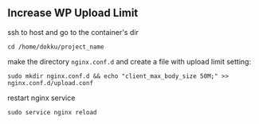 ## Increase WP Upload Limit

ssh to host and go to the container's dir
```
cd /home/dokku/project_name
```

make the directory `nginx.conf.d` and create a file with upload limit setting:
```
sudo mkdir nginx.conf.d && echo "client_max_body_size 50M;" >> nginx.conf.d/upload.conf
```

restart nginx service
```
sudo service nginx reload
```
